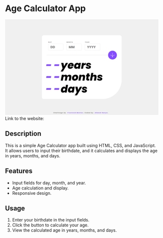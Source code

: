 # Age Calculator App

![Preview](./preview.png)
Link to the website: 

## Description

This is a simple Age Calculator app built using HTML, CSS, and JavaScript. It allows users to input their birthdate, and it calculates and displays the age in years, months, and days.


## Features

- Input fields for day, month, and year.
- Age calculation and display.
- Responsive design.

## Usage

1. Enter your birthdate in the input fields.
2. Click the button to calculate your age.
3. View the calculated age in years, months, and days.


